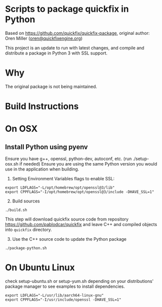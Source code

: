 
# Scripts to package quickfix in Python

Based on https://github.com/quickfix/quickfix-package, original author: Oren Miller (oren@quickfixengine.org)

This project is an update to run with latest changes,
and compile and distribute a package in Python 3 with SSL support.

# Why

The original package is not being maintained.

# Build Instructions

# On OSX

## Install Python using pyenv

Ensure you have g++, openssl, python-dev, autoconf, etc. (run ./setup-osx.sh if needed)
Ensure you are using the same Python version you would use in the application when building.

1. Setting Environment Variables flags to enable SSL:

```
export LDFLAGS="-L/opt/homebrew/opt/openssl@3/lib"
export CPPFLAGS="-I/opt/homebrew/opt/openssl@3/include -DHAVE_SSL=1"
```

2. Build sources

```
./build.sh
```

This step will download quickfix source code from repository
https://github.com/pablodcar/quickfix and leave C++ and compiled objects into `quickfix` directory.

3. Use the C++ source code to update the Python package

```
./package-python.sh
```

# On Ubuntu Linux

check setup-ubuntu.sh or setup-yum.sh depending on your distributions' package manager
to see examples to install dependencies.

```
export LDFLAGS="-L/usr/lib/aarch64-linux-gnu"
export CPPFLAGS="-I/usr/include/openssl -DHAVE_SSL=1"
```
